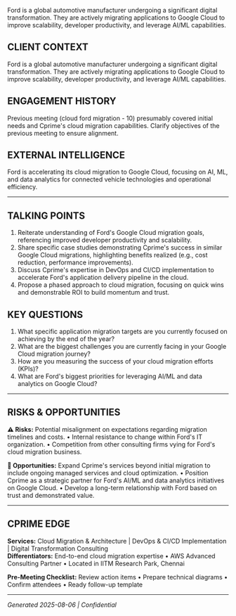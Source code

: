 Ford is a global automotive manufacturer undergoing a significant digital transformation. They are actively migrating applications to Google Cloud to improve scalability, developer productivity, and leverage AI/ML capabilities.

## CLIENT CONTEXT
Ford is a global automotive manufacturer undergoing a significant digital transformation. They are actively migrating applications to Google Cloud to improve scalability, developer productivity, and leverage AI/ML capabilities.

## ENGAGEMENT HISTORY
Previous meeting (cloud ford migration - 10) presumably covered initial needs and Cprime's cloud migration capabilities. Clarify objectives of the previous meeting to ensure alignment.

## EXTERNAL INTELLIGENCE
Ford is accelerating its cloud migration to Google Cloud, focusing on AI, ML, and data analytics for connected vehicle technologies and operational efficiency.

---

## TALKING POINTS
1. Reiterate understanding of Ford's Google Cloud migration goals, referencing improved developer productivity and scalability.
2. Share specific case studies demonstrating Cprime's success in similar Google Cloud migrations, highlighting benefits realized (e.g., cost reduction, performance improvements).
3. Discuss Cprime's expertise in DevOps and CI/CD implementation to accelerate Ford's application delivery pipeline in the cloud.
4. Propose a phased approach to cloud migration, focusing on quick wins and demonstrable ROI to build momentum and trust.

## KEY QUESTIONS
1. What specific application migration targets are you currently focused on achieving by the end of the year?
2. What are the biggest challenges you are currently facing in your Google Cloud migration journey?
3. How are you measuring the success of your cloud migration efforts (KPIs)?
4. What are Ford's biggest priorities for leveraging AI/ML and data analytics on Google Cloud?

---

## RISKS & OPPORTUNITIES

**⚠️ Risks:** Potential misalignment on expectations regarding migration timelines and costs. • Internal resistance to change within Ford's IT organization. • Competition from other consulting firms vying for Ford's cloud migration business.

**🚀 Opportunities:** Expand Cprime's services beyond initial migration to include ongoing managed services and cloud optimization. • Position Cprime as a strategic partner for Ford's AI/ML and data analytics initiatives on Google Cloud. • Develop a long-term relationship with Ford based on trust and demonstrated value.

---

## CPRIME EDGE
**Services:** Cloud Migration & Architecture | DevOps & CI/CD Implementation | Digital Transformation Consulting  
**Differentiators:** End-to-end cloud migration expertise • AWS Advanced Consulting Partner • Located in IITM Research Park, Chennai

**Pre-Meeting Checklist:** Review action items • Prepare technical diagrams • Confirm attendees • Ready follow-up template

---
*Generated 2025-08-06 | Confidential*